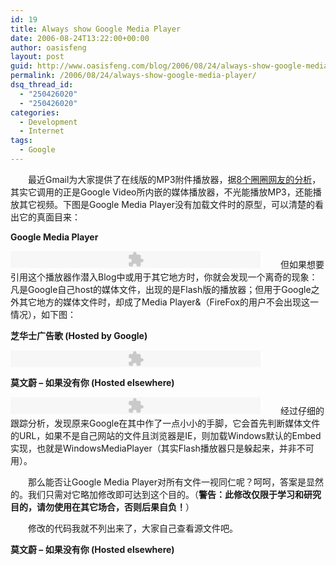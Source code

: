 ```yaml
---
id: 19
title: Always show Google Media Player
date: 2006-08-24T13:22:00+00:00
author: oasisfeng
layout: post
guid: http://www.oasisfeng.com/blog/2006/08/24/always-show-google-media-player/
permalink: /2006/08/24/always-show-google-media-player/
dsq_thread_id:
  - "250426020"
  - "250426020"
categories:
  - Development
  - Internet
tags:
  - Google
---
```

　　最近Gmail为大家提供了在线版的MP3附件播放器，据[8个圈圈网友的分析](http://bloooooooogger.blogspot.com/2006/08/gmailmp3.html)，其实它调用的正是Google Video所内嵌的媒体播放器，不光能播放MP3，还能播放其它视频。下图是Google Media Player没有加载文件时的原型，可以清楚的看出它的真面目来：

**Google Media Player**

<embed src="https://mail.google.com/mail/html/audio.swf" style="width: 400px; height: 27px;">
</embed>　　但如果想要引用这个播放器作潜入Blog中或用于其它地方时，你就会发现一个离奇的现象：凡是Google自己host的媒体文件，出现的是Flash版的播放器；但用于Google之外其它地方的媒体文件时，却成了Media Player&（FireFox的用户不会出现这一情况），如下图：

**芝华士广告歌 (Hosted by Google)**

<embed src="https://mail.google.com/mail/html/audio.swf?audioUrl=https://meteorfalling.googlepages.com/mp3" style="width: 400px; height: 27px;">
</embed>

**莫文蔚 &#8211; 如果没有你 (Hosted elsewhere)**

<embed src="https://mail.google.com/mail/html/audio.swf?audioUrl=https://blog.oasisfeng.com/wp-content/uploads/2006/09/24hrs.mp3" style="width: 400px; height: 27px;">
</embed>　　经过仔细的跟踪分析，发现原来Google在其中作了一点小小的手脚，它会首先判断媒体文件的URL，如果不是自己网站的文件且浏览器是IE，则加载Windows默认的Embed实现，也就是WindowsMediaPlayer（其实Flash播放器只是躲起来，并非不可用）。

　　那么能否让Google Media Player对所有文件一视同仁呢？呵呵，答案是显然的。我们只需对它略加修改即可达到这个目的。（**警告：此修改仅限于学习和研究目的，请勿使用在其它场合，否则后果自负！**）

　　修改的代码我就不列出来了，大家自己查看源文件吧。

**莫文蔚 &#8211; 如果没有你 (Hosted elsewhere)**